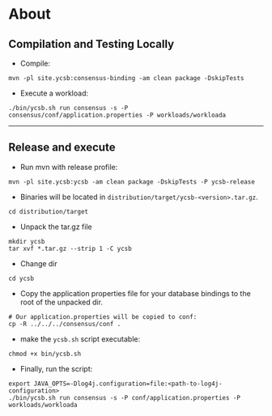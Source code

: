 # About

## Compilation and Testing Locally
- Compile:
```
mvn -pl site.ycsb:consensus-binding -am clean package -DskipTests
```
- Execute a workload:
```
./bin/ycsb.sh run consensus -s -P consensus/conf/application.properties -P workloads/workloada
```

---

## Release and execute

- Run mvn with release profile:
```
mvn -pl site.ycsb:ycsb -am clean package -DskipTests -P ycsb-release
```
- Binaries will be located in `distribution/target/ycsb-<version>.tar.gz`.
```
cd distribution/target
```
- Unpack the tar.gz file
```
mkdir ycsb
tar xvf *.tar.gz --strip 1 -C ycsb
```
- Change dir
```
cd ycsb
```
- Copy the application properties file for your database bindings to the root of the unpacked dir.
```
# Our application.properties will be copied to conf:
cp -R ../../../consensus/conf .
```
- make the `ycsb.sh` script executable:
```
chmod +x bin/ycsb.sh
```
- Finally, run the script:
```
export JAVA_OPTS=-Dlog4j.configuration=file:<path-to-log4j-configuration>
./bin/ycsb.sh run consensus -s -P conf/application.properties -P workloads/workloada
```